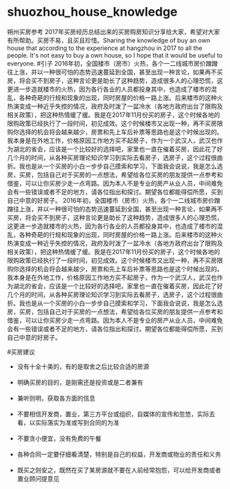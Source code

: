 # shuozhou_house_knowledge	
朔州买房参考
2017年买房经历总结出来的买房购房知识分享给大家，希望对大家有所帮助。买房不易，且买且珍惜。Sharing the knowledge of buy an own house that according to the experience at hangzhou in 2017 to all the people. It's not easy to buy a own house, so I hope that it would be useful to everyone. 
#引子
2016年初，全国楼市（房市）火热，各个一二线城市房价蹭蹭往上涨，并以一种很可怕的态势迅速蔓延到全国，甚至出现一种言论，如果再不买房，将会买不到房子，这种言论更是助长了这种趋势，造成很多人的心理恐慌，这更进一步造就楼市的火热，因为各行各业的人员都投身其中，也造成了楼市的混乱，各种奇葩的行规和现象的出现，同时房屋的价格一路上涨。后来楼市的这种火热演变成一种近乎失控的情况，政府及时泼了一盆冷水（各地方政府出台了限购及相关政策），把这种热情缓了缓。我是在2017年11月份买的房子，这个时候各地的限购政策已经执行了一段时间，初见成效。这个时候楼市又出现一种，再不买房限购你选择的机会将会越来越少，房票和先上车后补票等思路也是这个时候出现的。我本身是在外地工作，价格原因工作地方买不起房子，作为一个武汉人，武汉也作为湖北的省会，应该是一个比较好的选择吧，家里也一直在催着买房，因此花了好几个月的时间，从各种买房理论知识学习到实际去看房子，选房子，这个过程很曲折。我也是从一个买房的小白一步步自己摸索和学习，下面我会说说，我是怎么选房，买房，包括自己对于买房的一点想法，希望给各位买房的朋友提供一点参考和借鉴，可以让你买房少走一点弯路。因为本人不是专业的房产从业人员，中间难免会有一些错误或者不足的地方，请各位指出和探讨。期望各位都能得偿所愿，买到自己中意的好房子。
2016年初，全国楼市（房市）火热，各个一二线城市房价蹭蹭往上涨，并以一种很可怕的态势迅速蔓延到全国，甚至出现一种言论，如果再不买房，将会买不到房子，这种言论更是助长了这种趋势，造成很多人的心理恐慌，这更进一步造就楼市的火热，因为各行各业的人员都投身其中，也造成了楼市的混乱，各种奇葩的行规和现象的出现，同时房屋的价格一路上涨。后来楼市的这种火热演变成一种近乎失控的情况，政府及时泼了一盆冷水（各地方政府出台了限购及相关政策），把这种热情缓了缓。我是在2017年11月份买的房子，这个时候各地的限购政策已经执行了一段时间，初见成效。这个时候楼市又出现一种，再不买房限购你选择的机会将会越来越少，房票和先上车后补票等思路也是这个时候出现的。我本身是在外地工作，价格原因工作地方买不起房子，作为一个武汉人，武汉也作为湖北的省会，应该是一个比较好的选择吧，家里也一直在催着买房，因此花了好几个月的时间，从各种买房理论知识学习到实际去看房子，选房子，这个过程很曲折。我也是从一个买房的小白一步步自己摸索和学习，下面我会说说，我是怎么选房，买房，包括自己对于买房的一点想法，希望给各位买房的朋友提供一点参考和借鉴，可以让你买房少走一点弯路。因为本人不是专业的房产从业人员，中间难免会有一些错误或者不足的地方，请各位指出和探讨。期望各位都能得偿所愿，买到自己中意的好房子。

#买房建议

* 没有十全十美的，有的是取舍之后比较合适的房源<br> 
* 明确买房的目的，是刚需还是投资或是二者兼有<br> 
* 兼听则明，获取各方面的信息<br> 
* 不要相信开发商，置业，第三方平台或组织，自媒体的宣传和忽悠，实际去看，以实际落实为准或写到合同的为准<br> 
* 不要贪小便宜，没有免费的午餐<br> 
* 各种合同一定要仔细看清楚，特别是自己的权益，开发商或物业的责任和义务<br> 
* 既买之则安之，既然在买了某房源就不要在人前经常抱怨，可以给开发商或者置业顾问提意见<br> 
